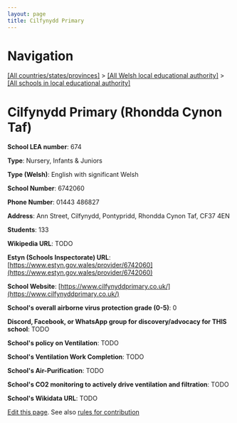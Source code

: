 ```yaml
---
layout: page
title: Cilfynydd Primary
---
```

# Navigation

[[All countries/states/provinces]](../../..) > [[All Welsh local educational authority]](../..) > [[All schools in local educational authority]](..)

# Cilfynydd Primary (Rhondda Cynon Taf)

**School LEA number**: 674

**Type**: Nursery, Infants & Juniors

**Type (Welsh)**: English with significant Welsh

**School Number**: 6742060

**Phone Number**: 01443 486827

**Address**: Ann Street, Cilfynydd, Pontypridd, Rhondda Cynon Taf, CF37 4EN

**Students**: 133

**Wikipedia URL**: TODO

**Estyn (Schools Inspectorate) URL**: [https://www.estyn.gov.wales/provider/6742060](https://www.estyn.gov.wales/provider/6742060)

**School Website**: [https://www.cilfynyddprimary.co.uk/](https://www.cilfynyddprimary.co.uk/)

**School's overall airborne virus protection grade (0-5)**: 0

**Discord, Facebook, or WhatsApp group for discovery/advocacy for THIS school**: TODO

**School's policy on Ventilation**: TODO

**School's Ventilation Work Completion**: TODO

**School's Air-Purification**: TODO

**School's CO2 monitoring to actively drive ventilation and filtration**: TODO

**School's Wikidata URL**: TODO




[Edit this page](https://github.com/ventilate-schools/Wales/edit/prif/./Rhondda_Cynon_Taf/Cilfynydd_Primary.md). See also [rules for contribution](../../../contribution-rules/)